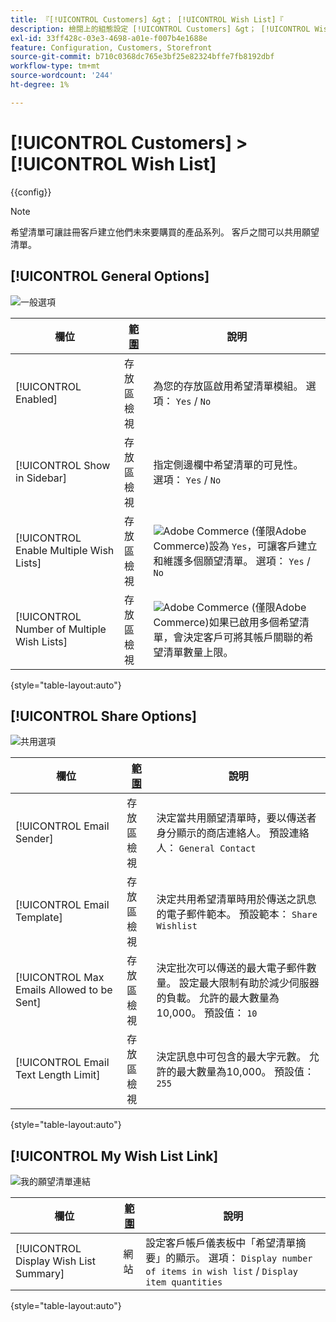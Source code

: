 ```yaml
---
title: 『[!UICONTROL Customers] &gt； [!UICONTROL Wish List]『
description: 檢閱上的組態設定 [!UICONTROL Customers] &gt； [!UICONTROL Wish List] 商務管理員頁面。
exl-id: 33ff428c-03e3-4698-a01e-f007b4e1688e
feature: Configuration, Customers, Storefront
source-git-commit: b710c0368dc765e3bf25e82324bffe7fb8192dbf
workflow-type: tm+mt
source-wordcount: '244'
ht-degree: 1%

---
```


# [!UICONTROL Customers] > [!UICONTROL Wish List]

{{config}}

>[!NOTE]
>
>希望清單可讓註冊客戶建立他們未來要購買的產品系列。 客戶之間可以共用願望清單。

## [!UICONTROL General Options]

![一般選項](./assets/wishlist-general-options.png)<!-- zoom -->

<!--[General Options](https://docs.magento.com/user-guide/marketing/wishlist-configuration.html) -->

| 欄位 | [範圍](../../getting-started/websites-stores-views.md#scope-settings) | 說明 |
|--- |--- |--- |
| [!UICONTROL Enabled] | 存放區檢視 | 為您的存放區啟用希望清單模組。 選項： `Yes` / `No` |
| [!UICONTROL Show in Sidebar] | 存放區檢視 | 指定側邊欄中希望清單的可見性。 <br/>選項： `Yes` / `No` |
| [!UICONTROL Enable Multiple Wish Lists] | 存放區檢視 | ![Adobe Commerce](../../assets/adobe-logo.svg) (僅限Adobe Commerce)設為 `Yes`，可讓客戶建立和維護多個願望清單。 選項： `Yes` / `No` |
| [!UICONTROL Number of Multiple Wish Lists] | 存放區檢視 | ![Adobe Commerce](../../assets/adobe-logo.svg) (僅限Adobe Commerce)如果已啟用多個希望清單，會決定客戶可將其帳戶關聯的希望清單數量上限。 |

{style="table-layout:auto"}

## [!UICONTROL Share Options]

![共用選項](./assets/wishlist-share-options.png)<!-- zoom -->

<!-- [Share Options](https://docs.magento.com/user-guide/marketing/wishlist-configuration.html) -->

| 欄位 | [範圍](../../getting-started/websites-stores-views.md#scope-settings) | 說明 |
|--- |--- |--- |
| [!UICONTROL Email Sender] | 存放區檢視 | 決定當共用願望清單時，要以傳送者身分顯示的商店連絡人。 預設連絡人： `General Contact` |
| [!UICONTROL Email Template] | 存放區檢視 | 決定共用希望清單時用於傳送之訊息的電子郵件範本。 預設範本： `Share Wishlist` |
| [!UICONTROL Max Emails Allowed to be Sent] | 存放區檢視 | 決定批次可以傳送的最大電子郵件數量。 設定最大限制有助於減少伺服器的負載。 允許的最大數量為10,000。 預設值： `10` |
| [!UICONTROL Email Text Length Limit] | 存放區檢視 | 決定訊息中可包含的最大字元數。 允許的最大數量為10,000。 預設值： `255` |

{style="table-layout:auto"}

## [!UICONTROL My Wish List Link]

![我的願望清單連結](./assets/wishlist-my-wishlist-link.png)<!-- zoom -->

<!--[My Wish List Link](https://docs.magento.com/user-guide/marketing/wishlist-configuration.html) -->

| 欄位 | [範圍](../../getting-started/websites-stores-views.md#scope-settings) | 說明 |
|--- |--- |--- |
| [!UICONTROL Display Wish List Summary] | 網站 | 設定客戶帳戶儀表板中「希望清單摘要」的顯示。 選項： `Display number of items in wish list` / `Display item quantities` |

{style="table-layout:auto"}
